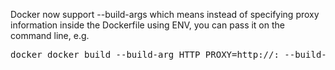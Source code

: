 Docker now support --build-args which means instead of specifying
proxy information inside the Dockerfile using ENV, you can pass it
on the command line, e.g.

<pre>
docker docker build --build-arg HTTP_PROXY=http://<proxy-host>:<proxy-port> --build-arg HTTPS_PROXY=http://<proxy-host>:<proxy-port> -t something/something .
</pre>
